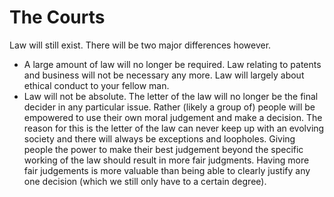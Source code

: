 ---
---

# The Courts

Law will still exist. There will be two major differences however.
* A large amount of law will no longer be required. Law relating to patents and business will not be necessary any more. Law will largely about ethical conduct to your fellow man.
* Law will not be absolute. The letter of the law will no longer be the final decider in any particular issue. Rather (likely a group of) people will be empowered to use their own moral judgement and make a decision. The reason for this is the letter of the law can never keep up with an evolving society and there will always be exceptions and loopholes. Giving people the power to make their best judgement beyond the specific working of the law should result in more fair judgments. Having more fair judgements is more valuable than being able to clearly justify any one decision (which we still only have to a certain degree).
